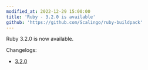 ```yaml
---
modified_at: 2022-12-29 15:00:00
title: 'Ruby - 3.2.0 is available'
github: 'https://github.com/Scalingo/ruby-buildpack'
---
```


Ruby 3.2.0 is now available.

Changelogs:

* [3.2.0](https://www.ruby-lang.org/en/news/2022/12/25/ruby-3-2-0-released/)
